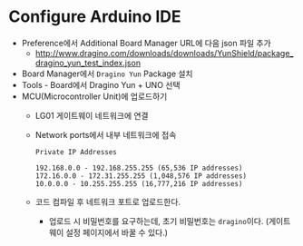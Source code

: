 # Configure Arduino IDE

- Preference에서 Additional Board Manager URL에 다음 json 파일 추가
    * http://www.dragino.com/downloads/downloads/YunShield/package_dragino_yun_test_index.json
- Board Manager에서 `Dragino Yun` Package 설치
- Tools - Board에서 Dragino Yun + UNO 선택
- MCU(Microcontroller Unit)에 업로드하기
    * LG01 게이트웨이 네트워크에 연결
    * Network ports에서 내부 네트워크에 접속
        ```
        Private IP Addresses

        192.168.0.0 - 192.168.255.255 (65,536 IP addresses)
        172.16.0.0 - 172.31.255.255 (1,048,576 IP addresses)
        10.0.0.0 - 10.255.255.255 (16,777,216 IP addresses)
        ```

    * 코드 컴파일 후 네트워크 포트로 업로드한다.
        - 업로드 시 비밀번호를 요구하는데, 초기 비밀번호는 `dragino`이다. (게이트웨이 설정 페이지에서 바꿀 수 있다.)